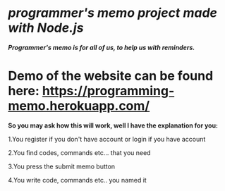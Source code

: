 # *programmer's memo project made with Node.js*

***Programmer's memo is for all of us, to help us with reminders.*** 


# Demo of the website can be found here: https://programming-memo.herokuapp.com/

**So you may ask how this will work, well I have the explanation for you:**

1.You register if you don't have account or login if you have account

2.You find codes, commands etc... that you need

3.You press the submit memo button

4.You write code, commands etc.. you named it	
